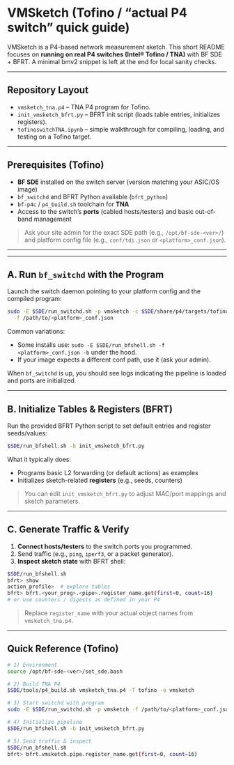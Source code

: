 # VMSketch (Tofino / “actual P4 switch” quick guide)

VMSketch is a P4-based network measurement sketch. This short README focuses on **running on real P4 switches (Intel® Tofino / TNA)** with BF SDE + BFRT. A minimal bmv2 snippet is left at the end for local sanity checks.

---

## Repository Layout

* `vmsketch_tna.p4` – TNA P4 program for Tofino.
* `init_vmsketch_bfrt.py` – BFRT init script (loads table entries, initializes registers).
* `tofinoswitchTNA.ipynb` – simple walkthrough for compiling, loading, and testing on a Tofino target.
---

## Prerequisites (Tofino)

* **BF SDE** installed on the switch server (version matching your ASIC/OS image)
* `bf_switchd` and BFRT Python available (`bfrt_python`)
* `bf-p4c` / `p4_build.sh` toolchain for **TNA**
* Access to the switch’s **ports** (cabled hosts/testers) and basic out-of-band management

> Ask your site admin for the exact SDE path (e.g., `/opt/bf-sde-<ver>/`) and platform config file (e.g., `conf/tdi.json` or `<platform>_conf.json`).

---

---

## A. Run `bf_switchd` with the Program

Launch the switch daemon pointing to your platform config and the compiled program:

```bash
sudo -E $SDE/run_switchd.sh -p vmsketch -c $SDE/share/p4/targets/tofino/tofino_skip_p4.conf \
  -f /path/to/<platform>_conf.json
```

Common variations:

* Some installs use: `sudo -E $SDE/run_bfshell.sh -f <platform>_conf.json -b` under the hood.
* If your image expects a different conf path, use it (ask your admin).

When `bf_switchd` is up, you should see logs indicating the pipeline is loaded and ports are initialized.

---

## B. Initialize Tables & Registers (BFRT)

Run the provided BFRT Python script to set default entries and register seeds/values:

```bash
$SDE/run_bfshell.sh -b init_vmsketch_bfrt.py
```

What it typically does:

* Programs basic L2 forwarding (or default actions) as examples
* Initializes sketch-related **registers** (e.g., seeds, counters)

> You can edit `init_vmsketch_bfrt.py` to adjust MAC/port mappings and sketch parameters.

---

## C. Generate Traffic & Verify

1. **Connect hosts/testers** to the switch ports you programmed.
2. Send traffic (e.g., `ping`, `iperf3`, or a packet generator).
3. **Inspect sketch state** with BFRT shell:

```bash
$SDE/run_bfshell.sh
bfrt> show
action_profile>  # explore tables
bfrt> bfrt.<your_prog>.<pipe>.register_name.get(first=0, count=16)
# or use counters / digests as defined in your P4
```

> Replace `register_name` with your actual object names from `vmsketch_tna.p4`.

---

## Quick Reference (Tofino)

```bash
# 1) Environment
source /opt/bf-sde-<ver>/set_sde.bash

# 2) Build TNA P4
$SDE/tools/p4_build.sh vmsketch_tna.p4 -T tofino -o vmsketch

# 3) Start switchd with program
sudo -E $SDE/run_switchd.sh -p vmsketch -f /path/to/<platform>_conf.json

# 4) Initialize pipeline
$SDE/run_bfshell.sh -b init_vmsketch_bfrt.py

# 5) Send traffic & inspect
$SDE/run_bfshell.sh
bfrt> bfrt.vmsketch.pipe.register_name.get(first=0, count=16)
```
